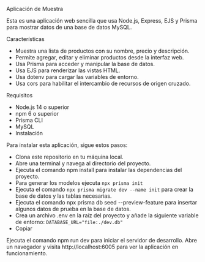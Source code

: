 Aplicación de Muestra

Esta es una aplicación web sencilla que usa Node.js, Express, EJS y Prisma para mostrar datos de una base de datos MySQL.

Características

- Muestra una lista de productos con su nombre, precio y descripción.
- Permite agregar, editar y eliminar productos desde la interfaz web.
- Usa Prisma para acceder y manipular la base de datos.
- Usa EJS para renderizar las vistas HTML.
- Usa dotenv para cargar las variables de entorno.
- Usa cors para habilitar el intercambio de recursos de origen cruzado.

Requisitos

- Node.js 14 o superior
- npm 6 o superior
- Prisma CLI
- MySQL
- Instalación

Para instalar esta aplicación, sigue estos pasos:

- Clona este repositorio en tu máquina local.
- Abre una terminal y navega al directorio del proyecto.
- Ejecuta el comando npm install para instalar las dependencias del proyecto.
- Para generar los modelos ejecuta `npx prisma init`
- Ejecuta el comando `npx prisma migrate dev --name init` para crear la base de datos y las tablas necesarias.
- Ejecuta el comando npx prisma db seed --preview-feature para insertar algunos datos de prueba en la base de datos.
- Crea un archivo .env en la raíz del proyecto y añade la siguiente variable de entorno:
  `DATABASE_URL="file:./dev.db"`
- Copiar

Ejecuta el comando npm run dev para iniciar el servidor de desarrollo.
Abre un navegador y visita http://localhost:6005 para ver la aplicación en funcionamiento.
